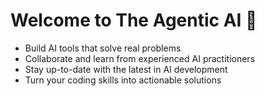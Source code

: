 <!-- @format -->
# Welcome to The Agentic AI 🚀

- Build AI tools that solve real problems
- Collaborate and learn from experienced AI practitioners
- Stay up-to-date with the latest in AI development
- Turn your coding skills into actionable solutions
